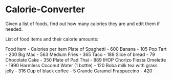 # Calorie-Converter
Given a list of foods, find out how many calories they are and edit them if needed.

List of food items and their calorie amounts:


Food item	- Calories per item
Plate of Spaghetti - 600
Banana - 105
Pop Tart - 200
Big Mac - 563
Medium Fries - 365
Taco - 189
Slice of bread - 79
Chocolate Cake - 350
Plate of Pad Thai - 889
IHOP Chorizo Fiesta Omelette - 1990
Harmless Coconut Water (1 bottle) - 120
Boba milk tea with grass jelly - 316
Cup of black coffee - 5
Grande Caramel Frappuccino - 420
